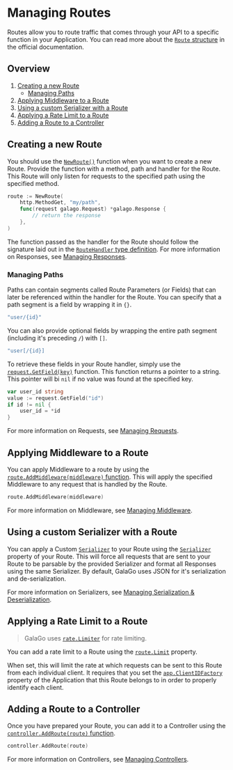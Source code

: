 # Managing Routes

Routes allow you to route traffic that comes through your API to a specific function in your Application. You can read more about the [`Route` structure](https://godoc.org/github.com/nathan-fiscaletti/galago#Route) in the official documentation.

## Overview

1. [Creating a new Route](#creating-a-new-route)
    - [Managing Paths](#managing-paths)
2. [Applying Middleware to a Route](#applying-middleware-to-a-route)
3. [Using a custom Serializer with a Route](#using-a-custom-serializer-with-a-route)
4. [Applying a Rate Limit to a Route](#applying-a-rate-limit-to-a-route)
3. [Adding a Route to a Controller](#adding-a-route-to-a-controller)

## Creating a new Route

You should use the [`NewRoute()`](https://godoc.org/github.com/nathan-fiscaletti/galago#NewRoute) function when you want to create a new Route. Provide the function with a method, path and handler for the Route. This Route will only listen for requests to the specified path using the specified method.

```go
route := NewRoute(
    http.MethodGet, "my/path", 
    func(request galago.Request) *galago.Response {
        // return the response
    },
)
```

The function passed as the handler for the Route should follow the signature laid out in the [`RouteHandler` type definition](https://godoc.org/github.com/nathan-fiscaletti/galago#RouteHandler). For more information on Responses, see [Managing Responses](./responses.md).

### Managing Paths

Paths can contain segments called Route Parameters (or Fields) that can later be referenced within the handler for the Route. You can specify that a path segment is a field by wrapping it in `{}`. 

```go
"user/{id}"
```

You can also provide optional fields by wrapping the entire path segment (including it's preceding `/`) with `[]`.

```go
"user[/{id}]
```

To retrieve these fields in your Route handler, simply use the [`request.GetField(key)`](https://godoc.org/github.com/nathan-fiscaletti/galago#Request.GetField) function. This function returns a pointer to a string. This pointer will bi `nil` if no value was found at the specified key.

```go
var user_id string
value := request.GetField("id")
if id != nil {
    user_id = *id
}
```

For more information on Requests, see [Managing Requests](./requests.md).

## Applying Middleware to a Route

You can apply Middleware to a route by using the [`route.AddMiddleware(middleware)` function](https://godoc.org/github.com/nathan-fiscaletti/galago#Route.AddMiddleware). This will apply the specified Middleware to any request that is handled by the Route.

```go
route.AddMiddleware(middleware)
```

For more information on Middleware, see [Managing Middleware](./middleware.md).

## Using a custom Serializer with a Route

You can apply a Custom [`Serializer`](https://godoc.org/github.com/nathan-fiscaletti/galago#Serializer) to your Route using the [`Serializer`](https://godoc.org/github.com/nathan-fiscaletti/galago#Route.Serializer) property of your Route. This will force all requests that are sent to your Route to be parsable by the provided Serializer and format all Responses using the same Serializer. By default, GalaGo uses JSON for it's serialization and de-serialization. 

For more information on Serializers, see [Managing Serialization & Deserialization](./serialization.md).

## Applying a Rate Limit to a Route

> GalaGo uses [`rate.Limiter`](https://godoc.org/golang.org/x/time/rate#Limiter) for rate limiting. 

You can add a rate limit to a Route using the [`route.Limit`](https://godoc.org/github.com/nathan-fiscaletti/galago#Route.Limit) property.

When set, this will limit the rate at which requests can be sent to this Route from each individual client. It requires that you set the [`app.ClientIDFactory`](https://godoc.org/github.com/nathan-fiscaletti/galago#App.ClientIDFactory) property of the Application that this Route belongs to in order to properly identify each client.

## Adding a Route to a Controller

Once you have prepared your Route, you can add it to a Controller using the [`controller.AddRoute(route)` function](https://godoc.org/github.com/nathan-fiscaletti/galago#Controller.AddRoute).

```go
controller.AddRoute(route)
```

For more information on Controllers, see [Managing Controllers](./controllers.md).